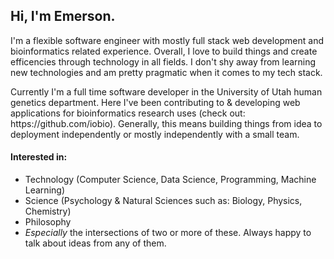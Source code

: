 <h2>Hi, I'm Emerson.</h2>

<p>I'm a flexible software engineer with mostly full stack web development and bioinformatics related experience. Overall, I love to build things and create efficencies through technology in all fields. I don't shy away from learning new technologies and am pretty pragmatic when it comes to my tech stack.</p> 

<p>Currently I'm a full time software developer in the University of Utah human genetics department. Here I've been contributing to & developing web applications for bioinformatics research uses (check out: https://github.com/iobio). Generally, this means building things from idea to deployment independently or mostly independently with a small team.</p>

<h4>Interested in:</h4>

- Technology (Computer Science, Data Science, Programming, Machine Learning)
- Science (Psychology & Natural Sciences such as: Biology, Physics, Chemistry)
- Philosophy
- <i>Especially</i> the intersections of two or more of these. Always happy to talk about ideas from any of them.
